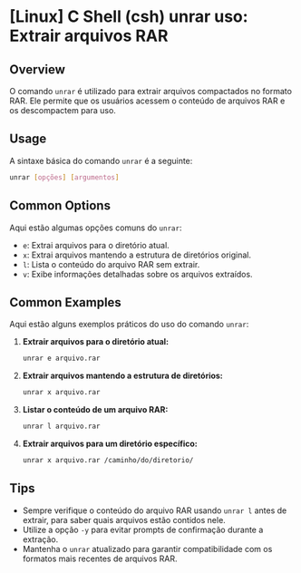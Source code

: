 # [Linux] C Shell (csh) unrar uso: Extrair arquivos RAR

## Overview
O comando `unrar` é utilizado para extrair arquivos compactados no formato RAR. Ele permite que os usuários acessem o conteúdo de arquivos RAR e os descompactem para uso.

## Usage
A sintaxe básica do comando `unrar` é a seguinte:

```bash
unrar [opções] [argumentos]
```

## Common Options
Aqui estão algumas opções comuns do `unrar`:

- `e`: Extrai arquivos para o diretório atual.
- `x`: Extrai arquivos mantendo a estrutura de diretórios original.
- `l`: Lista o conteúdo do arquivo RAR sem extrair.
- `v`: Exibe informações detalhadas sobre os arquivos extraídos.

## Common Examples
Aqui estão alguns exemplos práticos do uso do comando `unrar`:

1. **Extrair arquivos para o diretório atual:**
   ```bash
   unrar e arquivo.rar
   ```

2. **Extrair arquivos mantendo a estrutura de diretórios:**
   ```bash
   unrar x arquivo.rar
   ```

3. **Listar o conteúdo de um arquivo RAR:**
   ```bash
   unrar l arquivo.rar
   ```

4. **Extrair arquivos para um diretório específico:**
   ```bash
   unrar x arquivo.rar /caminho/do/diretorio/
   ```

## Tips
- Sempre verifique o conteúdo do arquivo RAR usando `unrar l` antes de extrair, para saber quais arquivos estão contidos nele.
- Utilize a opção `-y` para evitar prompts de confirmação durante a extração.
- Mantenha o `unrar` atualizado para garantir compatibilidade com os formatos mais recentes de arquivos RAR.